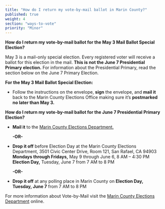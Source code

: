 ```yaml
---
title: "How do I return my vote-by-mail ballot in Marin County?"
published: true
weight: 4
section: "ways-to-vote"
priority: "Minor"
---
```


**How do I return my vote-by-mail ballot for the May 3 Mail Ballot Special Election?**  

May 3 is a mail-only special election. Every registered voter will receive a ballot for this election in the mail. **This is not the June 7 Presidential Primary election.** For information about the Presidential Primary, read the section below on the June 7 Primary Election.  

**For the May 3 Mail Ballot Special Election:**  
- Follow the instructions on the envelope, **sign** the envelope, and **mail it** back to the Marin County Elections Office making sure it’s **postmarked no later than May 3.**  

**How do I return my vote-by-mail ballot for the June 7 Presidential Primary Election?**  
- **Mail it** to the [Marin County Elections Department.](#section-election-office-contact)  

  **-OR-**  
  
- **Drop it off** before Election Day at the Marin County Elections Department, 3501 Civic Center Drive, Room 121, San Rafael, CA 94903  
  **Mondays through Fridays,** May 9 through June 6, 8 AM – 4:30 PM  
  **Election Day,** Tuesday, June 7 from 7 AM to 8 PM  
  
  **-OR-**  
  
- **Drop it off** at any polling place in Marin County on **Election Day, Tuesday, June 7** from 7 AM to 8 PM  

For more information about Vote-by-Mail visit the [Marin County Elections Department](http://www.marincounty.org/depts/rv/voting-information/voting-by-mail) online.  
